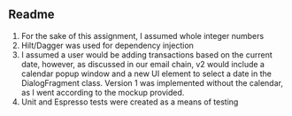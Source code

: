 ## Readme
1) For the sake of this assignment, I assumed whole integer numbers
2) Hilt/Dagger was used for dependency injection
3) I assumed a user would be adding transactions based on the current date, however, as discussed in our
email chain, v2 would include a calendar popup window and a new UI element to select a date in the 
DialogFragment class. Version 1 was implemented without the calendar, as I went according to the mockup provided.
4) Unit and Espresso tests were created as a means of testing